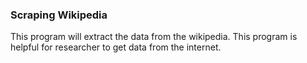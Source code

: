 ### **Scraping Wikipedia**
This program will extract the data from the wikipedia. This program is helpful for researcher to get data from the internet.